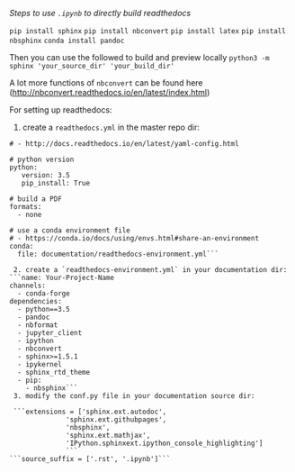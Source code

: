 *Steps to use `.ipynb` to directly build readthedocs*

`pip install sphinx`
`pip install nbconvert`
`pip install latex`
`pip install nbsphinx`
`conda install pandoc`

Then you can use the followed to build and preview locally
```python3 -m sphinx 'your_source_dir' 'your_build_dir'```

A lot more functions of `nbconvert` can be found here (http://nbconvert.readthedocs.io/en/latest/index.html)

For setting up readthedocs:

1. create a `readthedocs.yml` in the master repo dir:
```# Read The Docs config
# - http://docs.readthedocs.io/en/latest/yaml-config.html

# python version
python:
   version: 3.5
   pip_install: True

# build a PDF
formats:
  - none

# use a conda environment file
# - https://conda.io/docs/using/envs.html#share-an-environment
conda:
  file: documentation/readthedocs-environment.yml```

 2. create a `readthedocs-environment.yml` in your documentation dir:
```name: Your-Project-Name
channels:
  - conda-forge
dependencies:
  - python==3.5
  - pandoc
  - nbformat
  - jupyter_client
  - ipython
  - nbconvert
  - sphinx>=1.5.1
  - ipykernel
  - sphinx_rtd_theme
  - pip:
    - nbsphinx```
 3. modify the conf.py file in your documentation source dir:

 ```extensions = ['sphinx.ext.autodoc',
              'sphinx.ext.githubpages',
              'nbsphinx',
              'sphinx.ext.mathjax',
              'IPython.sphinxext.ipython_console_highlighting']
              ```
```source_suffix = ['.rst', '.ipynb']```

